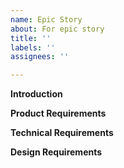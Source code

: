 ```yaml
---
name: Epic Story
about: For epic story
title: ''
labels: ''
assignees: ''

---
```


**Introduction**

**Product Requirements**

**Technical Requirements**

**Design Requirements**